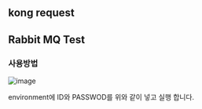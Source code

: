## kong request

## Rabbit MQ Test

### 사용방법

![image](https://user-images.githubusercontent.com/1642243/146127559-a6b96207-699d-4b6c-82d4-c28259c775f0.png)

environment에 ID와 PASSWOD를 위와 같이 넣고 실행 합니다.
